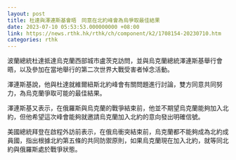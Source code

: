 ```yaml
---
layout: post
title: 杜達與澤連斯基會晤　同意在北約峰會為烏爭取最佳結果
date: 2023-07-10 05:53:53.000000000 +08:00
link: https://news.rthk.hk/rthk/ch/component/k2/1708154-20230710.htm
categories: rthk
---
```


波蘭總統杜達抵達烏克蘭西部城市盧茨克訪問，並與烏克蘭總統澤連斯基舉行會晤，以及參加在當地舉行的第二次世界大戰受害者悼念活動。

澤連斯基說，他與杜達就維爾紐斯北約峰會有關問題進行討論，雙方同意共同努力，為烏克蘭爭取可能的最佳結果。

澤連斯基又表示，在俄羅斯與烏克蘭的戰爭結束前，他並不期望烏克蘭能夠加入北約，但他希望這次峰會能夠就邀請烏克蘭加入北約的意向發出明確信號。

美國總統拜登在啟程外訪前表示，在俄烏衝突結束前，烏克蘭都不能夠成為北約成員國，指出根據北約第五條的共同防禦原則，如果烏克蘭現在加入北約，就等同北約與俄羅斯處於戰爭狀態。
